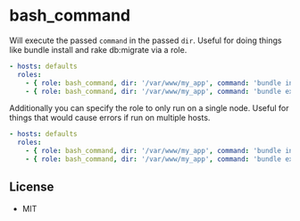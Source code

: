 # bash_command

Will execute the passed `command` in the passed `dir`. Useful for doing things like bundle install and rake db:migrate via a role.

```yml
- hosts: defaults
  roles:
    - { role: bash_command, dir: '/var/www/my_app', command: 'bundle install' }
    - { role: bash_command, dir: '/var/www/my_app', command: 'bundle exec rake db:migrate' }
```

Additionally you can specify the role to only run on a single node. Useful for things that would cause errors if run on multiple hosts.

```yml
- hosts: defaults
  roles:
    - { role: bash_command, dir: '/var/www/my_app', command: 'bundle install' }
    - { role: bash_command, dir: '/var/www/my_app', command: 'bundle exec rake db:migrate', single_node: true }
```

## License

* MIT
